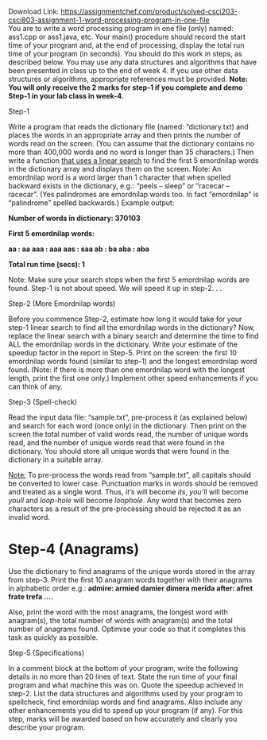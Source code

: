 Download Link: https://assignmentchef.com/product/solved-csci203-csci803-assignment-1-word-processing-program-in-one-file
<br>
You are to write a word processing program in one file (only) named: ass1.cpp or ass1.java, etc.  Your main() procedure should record the start time of your program and, at the end of processing, display the total run time of your program (in seconds).  You should do this work in steps, as described below. You may use any data structures and algorithms that have been presented in class up to the end of week 4. If you use other data structures or algorithms, appropriate references must be provided.  <strong>Note: You will only receive the 2 marks for step-1 if you complete and demo Step-1 in your lab class in week-4.</strong>

Step-1

Write a program that reads the dictionary file (named: “dictionary.txt) and places the words in an appropriate array and then prints the number of words read on the screen. (You can assume that the dictionary contains no more than 400,000 words and no word is longer than 35 characters.)  Then write a function <u>that uses a linear search</u> to find the first 5 emordnilap words in the dictionary array and displays them on the screen. Note: An emordnilap word is a word larger than 1 character that when spelled backward exists in the dictionary, e.g.: “peels – sleep” or “racecar – racecar”. (Yes palindromes are emordnilap words too. In fact “emordnilap” is “palindrome” spelled backwards.) Example output:

<strong> </strong>

<strong>Number of words in dictionary: 370103 </strong>

<strong>First 5 emordnilap words: </strong>

<strong>aa : aa aaa : aaa aas : saa ab : ba aba : aba </strong>

<strong>Total run time (secs): 1 </strong>

Note:  Make sure your search stops when the first 5 emordnilap words are found. Step-1 is not about speed. We will speed it up in step-2. . .

Step-2 (More Emordnilap words)

Before you commence Step-2, estimate how long it would take for your step-1 linear search to find all the emordnilap words in the dictionary? Now, replace the linear search with a binary search and determine the time to find ALL the emordnilap words in the dictionary. Write your estimate of the speedup factor in the report in Step-5. Print on the screen: the first 10 emordnilap words found (similar to step-1) and the longest emordnilap word found. (Note: if there is more than one emordnilap word with the longest length, print the first one only.) Implement other speed enhancements if you can think of any.

Step-3 (Spell-check)

Read the input data file: “sample.txt”, pre-process it (as explained below) and search for each word (once only) in the dictionary. Then print on the screen the total number of valid words read, the number of unique words read, and the number of unique words read that were found in the dictionary. You should store all unique words that were found in the dictionary in a suitable array.

<u>Note:</u> To pre-process the words read from “sample.txt”, all capitals should be converted to lower case. Punctuation marks in words should be removed and treated as a single word. Thus, <em>it’s </em>will become <em>its</em>, <em>you’ll </em>will become <em>youll </em>and <em>loop-hole </em>will become <em>loophole</em>. Any word that becomes zero characters as a result of the pre-processing should be rejected it as an invalid word.

<h1>Step-4 (Anagrams)</h1>

Use the dictionary to find anagrams of the unique words stored in the array from step-3. Print the first 10 anagram words together with their anagrams in alphabetic order e.g.: <strong> admire: armied damier dimera merida  after: afret frate trefa  …. </strong>

Also, print the word with the most anagrams, the longest word with anagram(s), the total number of words with anagram(s) and the total number of anagrams found. Optimise your code so that it completes this task as quickly as possible.

Step-5 (Specifications)

In a comment block at the bottom of your program, write the following details in no more than 20 lines of text. State the run time of your final program and what machine this was on. Quote the speedup achieved in step-2. List the data structures and algorithms used by your program to spellcheck, find emordnilap words and find anagrams. Also include any other enhancements you did to speed up your program (if any). For this step, marks will be awarded based on how accurately and clearly you describe your program.